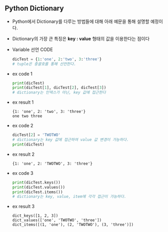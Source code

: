 ## Python Dictionary

- Python에서 Dictionary를 다루는 방법들에 대해 아래 예문을 통해 설명할 예정이다.

- Dictionary의 가장 큰 특징은 __key : value__ 형태의 값을 이용한다는 점이다 

- Variable 선언 CODE

  ```python
  dicTest = {1:'one', 2:'two', 3:'three'}
  # tuple은 중괄호를 통해 선언한다.
  ```
  
- ex code 1

  ```python
  print(dicTest)
  print(dicTest[1], dicTest[2], dicTest[3])
  # dictionary는 인덱스가 아닌, key 값에 접근한다
  ```
  
- ex result 1

  ```
  {1: 'one', 2: 'two', 3: 'three'}
  one two three
  ```
  
- ex code 2

  ```python
  dicTest[2] = 'TWOTWO'
  # dictionary는 key 값에 접근하여 value 값 변경이 가능하다.
  print(dicTest)
  ```

- ex result 2

  ```
  {1: 'one', 2: 'TWOTWO', 3: 'three'}
  ```

- ex code 3

  ```python
  print(dicTest.keys())
  print(dicTest.values())
  print(dicTest.items())
  # dictionary는 key, value, item에 각각 접근이 가능하다.
  ```

- ex result 3

  ```
  dict_keys([1, 2, 3])
  dict_values(['one', 'TWOTWO', 'three'])
  dict_items([(1, 'one'), (2, 'TWOTWO'), (3, 'three')])
  ```